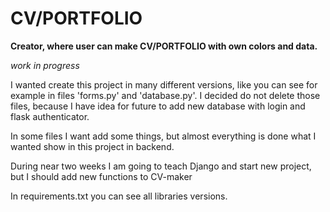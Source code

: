 # CV/PORTFOLIO
**Creator, where user can make CV/PORTFOLIO with own colors and data.**

*work in progress*

I wanted create this project in many different versions, like you can see for example in files 'forms.py' and 'database.py'. I decided do not delete those files, because I have idea for future to add new database with login and flask authenticator.

In some files I want add some things, but almost everything is done what I wanted show in this project in backend. 


During near two weeks I am going to teach Django and start new project, but I should add new functions to CV-maker


In requirements.txt you can see all libraries versions.